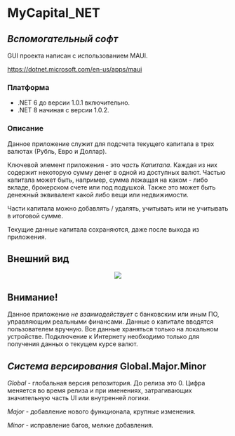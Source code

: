 # MyCapital_NET

## *Вспомогательный софт*

GUI проекта написан с использованием MAUI.

https://dotnet.microsoft.com/en-us/apps/maui

### Платформа
- .NET 6 до версии 1.0.1 включительно.
- .NET 8 начиная с версии 1.0.2.

### Описание

Данное приложение служит для подсчета текущего капитала в трех валютах (Рубль, Евро и Доллар). 

Ключевой элемент приложения - это *часть Капитала*. Каждая из них содержит некоторую сумму денег в одной из доступных валют. 
Частью капитала может быть, например, сумма лежащая на каком - либо вкладе, брокерском счете или под подушкой. 
Также это может быть денежный эквивалент какой либо вещи или недвижимости.

Части капитала можно добавлять / удалять, учитывать или не учитывать в итоговой сумме.

Текущие данные капитала сохраняются, даже после выхода из приложения.

## Внешний вид

<p align="center">
  <img src="https://github.com/AndreyAbdulkayumov/MyCapital_NET/assets/86914394/8bacc2a9-254a-47c7-a64a-bd580f21acf6" />
</p>

## Внимание!
Данное приложение *не взаимодействует* с банковским или иным ПО, управляющим реальными финансами. Данные о капитале вводятся пользователем вручную. 
Все данные храняться только на локальном устройстве. Подключение к Интернету необходимо только для получения данных о текущем курсе валют.


## *Система версирования* Global.Major.Minor

*Global* - глобальная версия репозитория. До релиза это 0. Цифра меняется во время релиза и при именениях, затрагивающих значительную часть UI или внутренней логики.

*Major* - добавление нового функционала, крупные изменения.

*Minor* - исправление багов, мелкие добавления.
